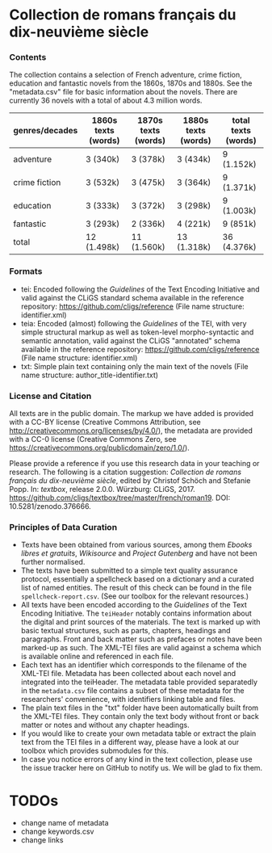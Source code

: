 Collection de romans français du dix-neuvième siècle
====================================================

### Contents

The collection contains a selection of French adventure, crime fiction, education and fantastic novels from the 1860s, 1870s and 1880s. See the "metadata.csv" file for basic information about the novels. There are currently 36 novels with a total of about 4.3 million words.

|genres/decades|1860s texts (words) |1870s texts (words) | 1880s texts (words) | total texts (words) |
|--------------|--------------------|--------------------|---------------------|---------------------|
|adventure     |         3   (340k) |         3   (378k) |          3   (434k) |          9 (1.152k) |
|crime fiction |         3   (532k) |         3   (475k) |          3   (364k) |          9 (1.371k) |
|education     |         3   (333k) |         3   (372k) |          3   (298k) |          9 (1.003k) |
|fantastic     |         3   (293k) |         2   (336k) |          4   (221k) |          9   (851k) |
|total         |        12 (1.498k) |        11 (1.560k) |         13 (1.318k) |         36 (4.376k) |

### Formats 

* tei: Encoded following the _Guidelines_ of the Text Encoding Initiative and valid against the CLiGS standard schema available in the reference repository: https://github.com/cligs/reference (File name structure: identifier.xml)
* teia: Encoded (almost) following the _Guidelines_ of the TEI, with very simple structural markup as well as token-level morpho-syntactic and semantic annotation, valid against the CLiGS "annotated" schema available in the reference repository: https://github.com/cligs/reference (File name structure: identifier.xml)
* txt: Simple plain text containing only the main text of the novels (File name structure: author_title-identifier.txt)

### License and Citation

All texts are in the public domain. The markup we have added is provided with a CC-BY license (Creative Commons Attribution, see http://creativecommons.org/licenses/by/4.0/), the metadata are provided with a CC-0 license (Creative Commons Zero, see https://creativecommons.org/publicdomain/zero/1.0/). 

Please provide a reference if you use this research data in your teaching or research. The following is a citation suggestion: _Collection de romans français du dix-neuvième siècle_, edited by Christof Schöch and Stefanie Popp. In: _textbox_, release 2.0.0. Würzburg: CLiGS, 2017. https://github.com/cligs/textbox/tree/master/french/roman19. DOI: 10.5281/zenodo.376666. 

### Principles of Data Curation
 
* Texts have been obtained from various sources, among them _Ebooks libres et gratuits_, _Wikisource_ and _Project Gutenberg_ and have not been further normalised. 
* The texts have been submitted to a simple text quality assurance protocol, essentially a spellcheck based on a dictionary and a curated list of named entities. The result of this check can be found in the file `spellcheck-report.csv`. (See our toolbox for the relevant resources.)
* All texts have been encoded according to the _Guidelines_ of the Text Encoding Initiative. The `teiHeader` notably contains information about the digital and print sources of the materials. The text is marked up with basic textual structures, such as parts, chapters, headings and paragraphs. Front and back matter such as prefaces or notes have been marked-up as such. The XML-TEI files are valid against a schema which is available online and referenced in each file.  
* Each text has an identifier which corresponds to the filename of the XML-TEI file. Metadata has been collected about each novel and integrated into the teiHeader. The metadata table provided separatedly in the `metadata.csv` file contains a subset of these metadata for the researchers' convenience, with identifiers linking table and files. 
* The plain text files in the "txt" folder have been automatically built from the XML-TEI files. They contain only the text body without front or back matter or notes and without any chapter headings. 
* If you would like to create your own metadata table or extract the plain text from the TEI files in a different way, please have a look at our toolbox which provides submodules for this.
* In case you notice errors of any kind in the text collection, please use the issue tracker here on GitHub to notify us. We will be glad to fix them.

# TODOs
* change name of metadata
* change keywords.csv
* change links

